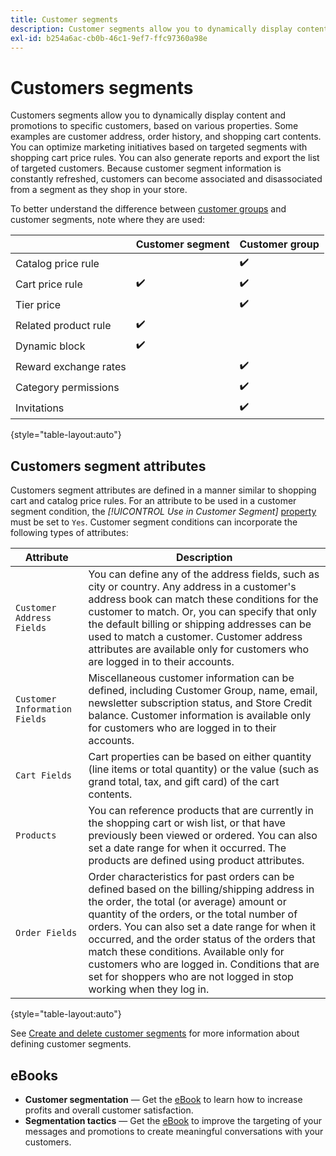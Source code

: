 ```yaml
---
title: Customer segments
description: Customer segments allow you to dynamically display content and promotions to specific customers.
exl-id: b254a6ac-cb0b-46c1-9ef7-ffc97360a98e
---
```

# Customers segments

Customers segments allow you to dynamically display content and promotions to specific customers, based on various properties. Some examples are customer address, order history, and shopping cart contents. You can optimize marketing initiatives based on targeted segments with shopping cart price rules. You can also generate reports and export the list of targeted customers. Because customer segment information is constantly refreshed, customers can become associated and disassociated from a segment as they shop in your store.

To better understand the difference between [customer groups](../customers/customer-groups.md) and customer segments, note where they are used:

||Customer segment|Customer group|
|--- |--- |--- |
|Catalog price rule||✔️|
|Cart price rule|✔️|✔️|
|Tier price||✔️|
|Related product rule|✔️||
|Dynamic block|✔️||
|Reward exchange rates||✔️|
|Category permissions||✔️|
|Invitations||✔️|

{style="table-layout:auto"}

## Customers segment attributes

Customers segment attributes are defined in a manner similar to shopping cart and catalog price rules. For an attribute to be used in a customer segment condition, the _[!UICONTROL Use in Customer Segment]_ [property](attribute-properties.md#) must be set to `Yes`. Customer segment conditions can incorporate the following types of attributes:

| Attribute | Description |
|---|---|
| `Customer Address Fields` | You can define any of the address fields, such as city or country. Any address in a customer's address book can match these conditions for the customer to match. Or, you can specify that only the default billing or shipping addresses can be used to match a customer. Customer address attributes are available only for customers who are logged in to their accounts. |
| `Customer Information Fields` | Miscellaneous customer information can be defined, including Customer Group, name, email, newsletter subscription status, and Store Credit balance. Customer information is available only for customers who are logged in to their accounts. |
| `Cart Fields` | Cart properties can be based on either quantity (line items or total quantity) or the value (such as grand total, tax, and gift card) of the cart contents. |
| `Products` | You can reference products that are currently in the shopping cart or wish list, or that have previously been viewed or ordered. You can also set a date range for when it occurred. The products are defined using product attributes. |
| `Order Fields` | Order characteristics for past orders can be defined based on the billing/shipping address in the order, the total (or average) amount or quantity of the orders, or the total number of orders. You can also set a date range for when it occurred, and the order status of the orders that match these conditions. Available only for customers who are logged in. Conditions that are set for shoppers who are not logged in stop working when they log in. |

{style="table-layout:auto"}

See [Create and delete customer segments](../customers/customer-segment-create.md) for more information about defining customer segments.

## eBooks

- **Customer segmentation** — Get the [eBook](https://business.adobe.com/resources/identifying-your-most-profitable-customers-introduction-customer-segmentation.html) to learn how to increase profits and overall customer satisfaction.
- **Segmentation tactics** — Get the [eBook](https://business.adobe.com/resources/3-segmentation-tactics-ignite-conversion.html) to improve the targeting of your messages and promotions to create meaningful conversations with your customers.
